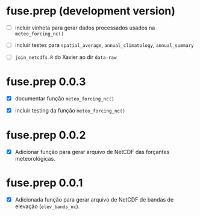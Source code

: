 # fuse.prep (development version)

- [ ] incluir vinheta para gerar dados processados usados na `meteo_forcing_nc()`

- [ ] incluir testes para `spatial_average`, `annual_climatology`, `annual_summary`

- [ ] `join_netcdfs.R` do Xavier ao dir `data-raw`

# fuse.prep 0.0.3

- [x] documentar função `meteo_forcing_nc()`

- [x] incluir testing da função `meteo_forcing_nc()`

# fuse.prep 0.0.2

- [x] Adicionar função para gerar arquivo de NetCDF das forçantes meteorológicas.

# fuse.prep 0.0.1

- [x] Adicionada função para gerar arquivo de NetCDF de bandas de elevação 
(`elev_bands_nc`).
